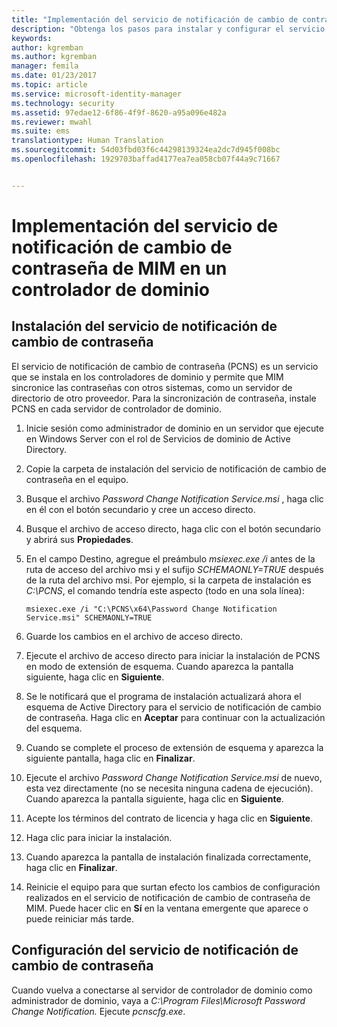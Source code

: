 ```yaml
---
title: "Implementación del servicio de notificación de cambio de contraseña | Microsoft Docs"
description: "Obtenga los pasos para instalar y configurar el servicio de notificación de cambio de contraseña de MIM en el controlador de dominio."
keywords: 
author: kgremban
ms.author: kgremban
manager: femila
ms.date: 01/23/2017
ms.topic: article
ms.service: microsoft-identity-manager
ms.technology: security
ms.assetid: 97edae12-6f86-4f9f-8620-a95a096e482a
ms.reviewer: mwahl
ms.suite: ems
translationtype: Human Translation
ms.sourcegitcommit: 54d03fbd03f6c44298139324ea2dc7d945f008bc
ms.openlocfilehash: 1929703baffad4177ea7ea058cb07f44a9c71667


---
```


# <a name="deploy-the-mim-password-change-notification-service-on-a-domain-controller"></a>Implementación del servicio de notificación de cambio de contraseña de MIM en un controlador de dominio

## <a name="install-the-password-change-notification-service"></a>Instalación del servicio de notificación de cambio de contraseña
El servicio de notificación de cambio de contraseña (PCNS) es un servicio que se instala en los controladores de dominio y permite que MIM sincronice las contraseñas con otros sistemas, como un servidor de directorio de otro proveedor. Para la sincronización de contraseña, instale PCNS en cada servidor de controlador de dominio.

1.  Inicie sesión como administrador de dominio en un servidor que ejecute en Windows Server con el rol de Servicios de dominio de Active Directory.

2.  Copie la carpeta de instalación del servicio de notificación de cambio de contraseña en el equipo.

3.  Busque el archivo *Password Change Notification Service.msi* , haga clic en él con el botón secundario y cree un acceso directo.

4.  Busque el archivo de acceso directo, haga clic con el botón secundario y abrirá sus **Propiedades**.

5.  En el campo Destino, agregue el preámbulo *msiexec.exe /i* antes de la ruta de acceso del archivo msi y el sufijo *SCHEMAONLY=TRUE* después de la ruta del archivo msi. Por ejemplo, si la carpeta de instalación es *C:\PCNS*, el comando tendría este aspecto (todo en una sola línea):

    ```
    msiexec.exe /i "C:\PCNS\x64\Password Change Notification Service.msi" SCHEMAONLY=TRUE
    ```

6.  Guarde los cambios en el archivo de acceso directo.

7.  Ejecute el archivo de acceso directo para iniciar la instalación de PCNS en modo de extensión de esquema. Cuando aparezca la pantalla siguiente, haga clic en **Siguiente**.

8.  Se le notificará que el programa de instalación actualizará ahora el esquema de Active Directory para el servicio de notificación de cambio de contraseña. Haga clic en **Aceptar** para continuar con la actualización del esquema.

9. Cuando se complete el proceso de extensión de esquema y aparezca la siguiente pantalla, haga clic en **Finalizar**.

10. Ejecute el archivo *Password Change Notification Service.msi* de nuevo, esta vez directamente (no se necesita ninguna cadena de ejecución).  Cuando aparezca la pantalla siguiente, haga clic en **Siguiente**.

11. Acepte los términos del contrato de licencia y haga clic en **Siguiente**.

12. Haga clic para iniciar la instalación.

13. Cuando aparezca la pantalla de instalación finalizada correctamente, haga clic en **Finalizar**.

14. Reinicie el equipo para que surtan efecto los cambios de configuración realizados en el servicio de notificación de cambio de contraseña de MIM. Puede hacer clic en **Sí** en la ventana emergente que aparece o puede reiniciar más tarde.

## <a name="configuring-the-password-change-notification-service"></a>Configuración del servicio de notificación de cambio de contraseña
Cuando vuelva a conectarse al servidor de controlador de dominio como administrador de dominio, vaya a *C:\Program Files\Microsoft Password Change Notification.* Ejecute *pcnscfg.exe*.



<!--HONumber=Jan17_HO4-->


